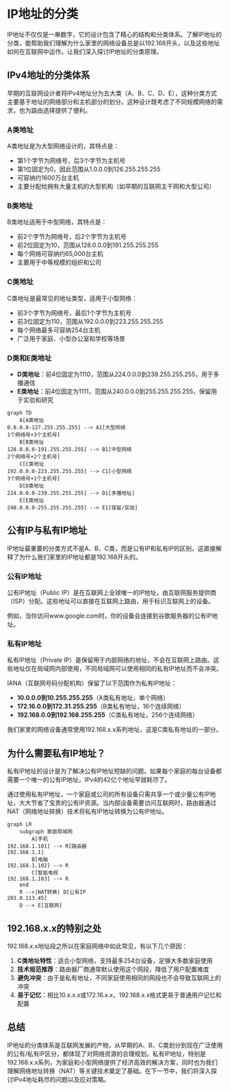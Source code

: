 # IP地址的分类

IP地址不仅仅是一串数字，它的设计包含了精心的结构和分类体系。了解IP地址的分类，能帮助我们理解为什么家里的网络设备总是以192.168开头，以及这些地址如何在互联网中运作。让我们深入探讨IP地址的分类原理。

## IPv4地址的分类体系

早期的互联网设计者将IPv4地址分为五大类（A、B、C、D、E），这种分类方式主要基于地址的网络部分和主机部分的划分。这种设计既考虑了不同规模网络的需求，也为路由选择提供了便利。

### A类地址

A类地址是为大型网络设计的，其特点是：
- 第1个字节为网络号，后3个字节为主机号
- 第1位固定为0，因此范围从1.0.0.0到126.255.255.255
- 可容纳约1600万台主机
- 主要分配给拥有大量主机的大型机构（如早期的互联网主干网和大型公司）

### B类地址

B类地址适用于中型网络，其特点是：
- 前2个字节为网络号，后2个字节为主机号
- 前2位固定为10，范围从128.0.0.0到191.255.255.255
- 每个网络可容纳约65,000台主机
- 主要用于中等规模的组织和公司

### C类地址

C类地址是最常见的地址类型，适用于小型网络：
- 前3个字节为网络号，最后1个字节为主机号
- 前3位固定为110，范围从192.0.0.0到223.255.255.255
- 每个网络最多可容纳254台主机
- 广泛用于家庭、小型办公室和学校等场景

### D类和E类地址

- **D类地址**：前4位固定为1110，范围从224.0.0.0到239.255.255.255，用于多播通信
- **E类地址**：前4位固定为1111，范围从240.0.0.0到255.255.255.255，保留用于实验和研究

```mermaid
graph TD
    A[A类地址
0.0.0.0-127.255.255.255] --> A1[大型网络
1个网络号+3个主机号]
    B[B类地址
128.0.0.0-191.255.255.255] --> B1[中型网络
2个网络号+2个主机号]
    C[C类地址
192.0.0.0-223.255.255.255] --> C1[小型网络
3个网络号+1个主机号]
    D[D类地址
224.0.0.0-239.255.255.255] --> D1[多播地址]
    E[E类地址
240.0.0.0-255.255.255.255] --> E1[保留/实验]
```

## 公有IP与私有IP地址

IP地址最重要的分类方式不是A、B、C类，而是公有IP和私有IP的区别，这直接解释了为什么我们家里的IP地址都是192.168开头的。

### 公有IP地址

公有IP地址（Public IP）是在互联网上全球唯一的IP地址，由互联网服务提供商（ISP）分配。这些地址可以直接在互联网上路由，用于标识互联网上的设备。

例如，当你访问www.google.com时，你的设备会连接到谷歌服务器的公有IP地址。

### 私有IP地址

私有IP地址（Private IP）是保留用于内部网络的地址，不会在互联网上路由。这些地址仅在局域网内部使用，不同局域网可以使用相同的私有IP地址而不会冲突。

IANA（互联网号码分配机构）保留了以下范围作为私有IP地址：
- **10.0.0.0到10.255.255.255**（A类私有地址，单个网络）
- **172.16.0.0到172.31.255.255**（B类私有地址，16个连续网络）
- **192.168.0.0到192.168.255.255**（C类私有地址，256个连续网络）

我们家里的网络设备通常使用192.168.x.x系列地址，这是C类私有地址的一部分。

## 为什么需要私有IP地址？

私有IP地址的设计是为了解决公有IP地址短缺的问题。如果每个家庭的每台设备都需要一个唯一的公有IP地址，IPv4的42亿个地址早就耗尽了。

通过使用私有IP地址，一个家庭或公司的所有设备只需共享一个或少量公有IP地址，大大节省了宝贵的公有IP资源。当内部设备需要访问互联网时，路由器通过NAT（网络地址转换）技术将私有IP地址转换为公有IP地址。

```mermaid
graph LR
    subgraph 家庭局域网
        A[手机
192.168.1.101] --> R[路由器
192.168.1.1]
        B[电脑
192.168.1.102] --> R
        C[智能电视
192.168.1.103] --> R
    end
    R -->|NAT转换| D[公有IP
203.0.113.45]
    D --> E[互联网]
```

## 192.168.x.x的特别之处

192.168.x.x地址段之所以在家庭网络中如此常见，有以下几个原因：

1. **C类地址特性**：适合小型网络，支持最多254台设备，足够大多数家庭使用
2. **技术规范推荐**：路由器厂商通常默认使用这个网段，降低了用户配置难度
3. **避免冲突**：由于是私有地址，不同家庭使用相同的网段也不会导致互联网上的冲突
4. **易于记忆**：相比10.x.x.x或172.16.x.x，192.168.x.x格式更易于普通用户记忆和配置

## 总结

IP地址的分类体系是互联网发展的产物，从早期的A、B、C类划分到现在广泛使用的公有/私有IP区分，都体现了对网络资源的合理规划。私有IP地址，特别是192.168.x.x系列，为家庭和小型网络提供了经济高效的解决方案，同时也为我们理解网络地址转换（NAT）等关键技术奠定了基础。在下一节中，我们将深入探讨IPv4地址耗尽的问题以及应对策略。